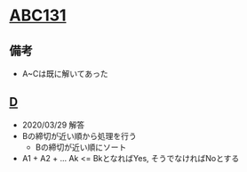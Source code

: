 # [ABC131](https://atcoder.jp/contests/abc131/)

## 備考

- A~Cは既に解いてあった

## [D](https://atcoder.jp/contests/abc131/tasks/abc131_d)

- 2020/03/29 解答
- Bの締切が近い順から処理を行う
  - Bの締切が近い順にソート
- A1 + A2 + ... Ak <= BkとなればYes, そうでなければNoとする
